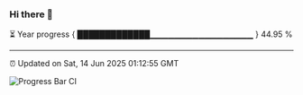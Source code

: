 ### Hi there 👋

⏳ Year progress { █████████████▁▁▁▁▁▁▁▁▁▁▁▁▁▁▁▁▁ } 44.95 %

---

⏰ Updated on Sat, 14 Jun 2025 01:12:55 GMT

![Progress Bar CI](https://github.com/liununu/liununu/workflows/Progress%20Bar%20CI/badge.svg)
